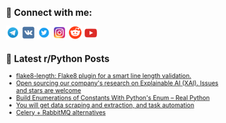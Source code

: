 ## 🔎 Connect with me:
[<img src="https://github.com/bullbesh/bullbesh/blob/main/images/Telegram.png" width="32" height="32" />](https://t.me/bullbesh)
[<img src="https://github.com/bullbesh/bullbesh/blob/main/images/VK.png" width="32" height="32" />](https://vk.com/bullbesh)
[<img src="https://github.com/bullbesh/bullbesh/blob/main/images/Twitter.png" width="32" height="32" />](https://twitter.com/bullbesh1)
[<img src="https://github.com/bullbesh/bullbesh/blob/main/images/Instagram.png" width="32" height="32" />](https://www.instagram.com/bullbesh)
[<img src="https://github.com/bullbesh/bullbesh/blob/main/images/Reddit.png" width="32" height="32" />](https://www.reddit.com/user/bullbesh)
[<img src="https://github.com/bullbesh/bullbesh/blob/main/images/YouTube.png" width="32" height="32" />](https://www.youtube.com/channel/UCtfjRs6uzgq5mfm8S06WTcg)

## 📕 Latest r/Python Posts
<!-- BLOG-POST-LIST:START -->
- [flake8-length: Flake8 plugin for a smart line length validation.](https://www.reddit.com/r/Python/comments/xvhef4/flake8length_flake8_plugin_for_a_smart_line/)
- [Open sourcing our company&#39;s research on Explainable AI &lpar;XAI&rpar;. Issues and stars are welcome](https://www.reddit.com/r/Python/comments/xvh8dd/open_sourcing_our_companys_research_on/)
- [Build Enumerations of Constants With Python&#39;s Enum – Real Python](https://www.reddit.com/r/Python/comments/xvgeox/build_enumerations_of_constants_with_pythons_enum/)
- [You will get data scraping and extraction, and task automation](https://www.reddit.com/r/Python/comments/xvfqm3/you_will_get_data_scraping_and_extraction_and/)
- [Celery + RabbitMQ alternatives](https://www.reddit.com/r/Python/comments/xve9ap/celery_rabbitmq_alternatives/)
<!-- BLOG-POST-LIST:END -->
